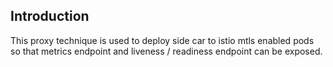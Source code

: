 ## Introduction 
This proxy technique is used to deploy side car to istio mtls enabled pods so that metrics endpoint and liveness / readiness endpoint can be exposed.
 
 
